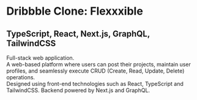 # Dribbble Clone: Flexxxible
## TypeScript, React, Next.js, GraphQL, TailwindCSS

Full-stack web application.  
A web-based platform where users can post their projects, maintain user profiles, and seamlessly execute CRUD (Create, Read, Update, Delete) operations.    
Designed using front-end technologies such as React, TypeScript and TailwindCSS. Backend powered by Next.js and GraphQL.

